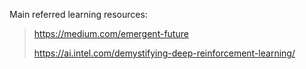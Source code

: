 Main referred learning resources:

> https://medium.com/emergent-future
>
> https://ai.intel.com/demystifying-deep-reinforcement-learning/





